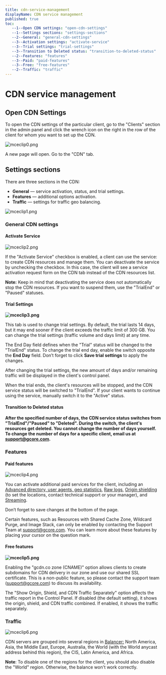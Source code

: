 ```yaml
---
title: cdn-service-management
displayName: CDN service management
published: true
toc:
   --1--Open CDN settings: "open-cdn-settings"
   --1--Settings sections: "settings-sections"
   --2--General: "general-cdn-settings"
   --3--Activation settings: "activate-service"
   --3--Trial settings: "trial-settings"
   --3--Transition to Deleted status: "transition-to-deleted-status"
   --2--Features: "features"
   --3--Paid: "paid-features"
   --3--Free: "free-features"
   --2--Traffic: "traffic"
---
```


# CDN service management

Open CDN Settings
-----------------

To open the CDN settings of the particular client, go to the "Clients" section in the admin panel and click the wrench icon on the right in the row of the client for whom you want to set up the CDN.

<img src="https://reseller.support.gcore.com/hc/article_attachments/12763930468497" alt="mceclip0.png">

A new page will open. Go to the "CDN" tab.

Settings sections
-----------------

There are three sections in the CDN:

*   **General** — service activation, status, and trial settings.
*   **Features** — additional options activation.
*   **Traffic** — settings for traffic geo balancing.

<img src="https://reseller.support.gcore.com/hc/article_attachments/12763980917905" alt="mceclip1.png">

### General CDN settings

#### **Activate Service**

<img src="https://reseller.support.gcore.com/hc/article_attachments/12763992814993" alt="mceclip2.png">

If the "Activate Service" checkbox is enabled, a client can use the service: to create CDN resources and manage them. You can deactivate the service by unchecking the checkbox. In this case, the client will see a service activation request form on the CDN tab instead of the CDN resources list.

**Note:** Keep in mind that deactivating the service does not automatically stop the CDN resources. If you want to suspend them, use the "TrialEnd" or "Paused" statuses.

#### **Trial Settings**

**<img src="https://reseller.support.gcore.com/hc/article_attachments/12764114983953" alt="mceclip3.png">**

This tab is used to change trial settings. By default, the trial lasts 14 days, but it may end sooner if the client exceeds the traffic limit of 300 GB. You can change the trial settings (traffic volume and days limit) at any time.

The End Day field defines when the "Trial" status will be changed to the "TrialEnd" status. To change the trial end day, enable the switch opposite the **End Day** field. Don’t forget to click **Save trial settings** to apply the changes.

After changing the trial settings, the new amount of days and/or remaining traffic will be displayed in the client's control panel.

When the trial ends, the client's resources will be stopped, and the CDN service status will be switched to "TrialEnd". If your client wants to continue using the service, manually switch it to the "Active" status.

#### **Transition to Deleted status**

**After the specified number of days, the CDN service status switches from "TrialEnd"/"Paused" to "Deleted". During the switch, the client's resources get deleted. You cannot change the number of days yourself. To change the number of days for a specific client, email us at [support@gcore.com](mailto:support@gcore.com).**

### Features

#### **Paid features**

<img src="https://reseller.support.gcore.com/hc/article_attachments/12764215632273" alt="mceclip4.png">

You can activate additional paid services for the client, including an [Advanced directory, user agents, geo statistics](https://www.gcore.com/support/articles/115004917425/), [Raw logs](https://www.gcore.com/support/articles/115000511685/), [Origin shielding](https://www.gcore.com/support/articles/214080309/) (to set the locations, contact technical support or your manager), and [Streaming](https://www.gcore.com/support/articles/115002080125/).

Don’t forget to save changes at the bottom of the page.

Certain features, such as Resources with Shared Cache Zone, Wildcard Purge, and Image Stack, can only be enabled by contacting the Support Team at [support@gcore.com](support@gcore.com). You can learn more about these features by placing your cursor on the question mark.

#### **Free features**

**<img src="https://reseller.support.gcore.com/hc/article_attachments/12764221754513" alt="mceclip5.png">**

Enabling the "gcdn.co zone (CNAME)" option allows clients to create subdomains for CDN delivery in our zone and use our shared SSL certificate. This is a non-public feature, so please contact the support team ([support@gcore.com](support@gcore.com)) to discuss its availability.

The "Show Origin, Shield, and CDN Traffic Separately" option affects the traffic report in the Control Panel. If disabled (the default setting), it shows the origin, shield, and CDN traffic combined. If enabled, it shows the traffic separately.

### Traffic

<img src="https://reseller.support.gcore.com/hc/article_attachments/12764368565777" alt="mceclip6.png">

CDN servers are grouped into several regions in [Balancer:](https://www.gcore.com/support/articles/360000194885/) North America, Asia, the Middle East, Europe, Australia, the World (with the World anycast address behind this region), the CIS, Latin America, and Africa.

**Note**: To disable one of the regions for the client, you should also disable the "World" region. Otherwise, the balance won't work correctly.